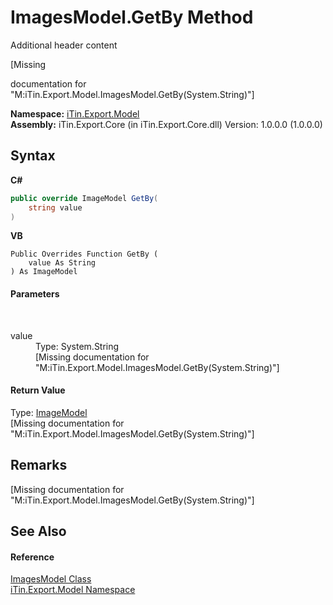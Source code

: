 # ImagesModel.GetBy Method 
Additional header content 

\[Missing <summary> documentation for "M:iTin.Export.Model.ImagesModel.GetBy(System.String)"\]

**Namespace:**&nbsp;<a href="ef57ffcc-e95e-b212-5a46-9aa6f5a3511f">iTin.Export.Model</a><br />**Assembly:**&nbsp;iTin.Export.Core (in iTin.Export.Core.dll) Version: 1.0.0.0 (1.0.0.0)

## Syntax

**C#**<br />
``` C#
public override ImageModel GetBy(
	string value
)
```

**VB**<br />
``` VB
Public Overrides Function GetBy ( 
	value As String
) As ImageModel
```


#### Parameters
&nbsp;<dl><dt>value</dt><dd>Type: System.String<br />\[Missing <param name="value"/> documentation for "M:iTin.Export.Model.ImagesModel.GetBy(System.String)"\]</dd></dl>

#### Return Value
Type: <a href="137d2f5b-d37d-72be-e7a0-12bcf0b26444">ImageModel</a><br />\[Missing <returns> documentation for "M:iTin.Export.Model.ImagesModel.GetBy(System.String)"\]

## Remarks
\[Missing <remarks> documentation for "M:iTin.Export.Model.ImagesModel.GetBy(System.String)"\]

## See Also


#### Reference
<a href="414cde2b-bdd9-347e-5753-c2fe9b5d3327">ImagesModel Class</a><br /><a href="ef57ffcc-e95e-b212-5a46-9aa6f5a3511f">iTin.Export.Model Namespace</a><br />